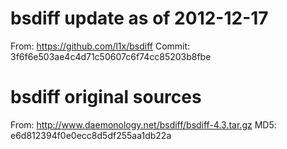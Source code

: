 # bsdiff update as of 2012-12-17

From: https://github.com/l1x/bsdiff
Commit: 3f6f6e503ae4c4d71c50607c6f74cc85203b8fbe

# bsdiff original sources

From: http://www.daemonology.net/bsdiff/bsdiff-4.3.tar.gz
MD5: e6d812394f0e0ecc8d5df255aa1db22a

